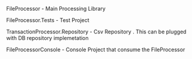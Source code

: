 FileProcessor - Main Processing Library

FileProcessor.Tests - Test Project

TransactionProcessor.Repository -  Csv Repository . This can be plugged with DB repository implemetation

FileProcessorConsole - Console Project that consume the FileProcessor

